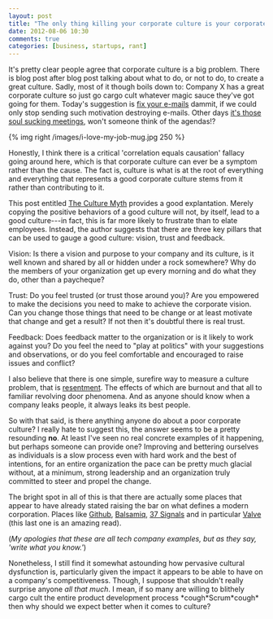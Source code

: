 ```yaml
---
layout: post
title: "The only thing killing your corporate culture is your corporate culture"
date: 2012-08-06 10:30
comments: true
categories: [business, startups, rant]
---
```



It's pretty clear people agree that corporate culture is a big problem. There
is blog post after blog post talking about what to do, or not to do, to create
a great culture. Sadly, most of it though boils down to: Company X has a great
corporate culture so just go cargo cult whatever magic sauce they've got going
for them. Today's suggestion is [fix your e-mails][emails] dammit, if we could
only stop sending such motivation destroying e-mails. Other days [it's those
soul sucking meetings][meetings], won't someone think of the agendas!?

{% img right /images/i-love-my-job-mug.jpg 250 %}

Honestly, I think there is a critical 'correlation equals causation' fallacy
going around here, which is that corporate culture can ever be a symptom rather
than the cause. The fact is, culture is what is at the root of everything and
everything that represents a good corporate culture stems from it rather than
contributing to it.

<!--more-->

This post entitled [The Culture Myth][myth] provides a good explantation.
Merely copying the positive behaviors of a good culture will not, by itself,
lead to a good culture---in fact, this is far more likely to frustrate than to
elate employees. Instead, the author suggests that there are three key pillars
that can be used to gauge a good culture: vision, trust and feedback.

Vision: Is there a vision and purpose to your company and its culture, is it
well known and shared by all or hidden under a rock somewhere? Why do the
members of your organization get up every morning and do what they do, other
than a paycheque?

Trust: Do you feel trusted (or trust those around you)? Are you empowered to make the
decisions you need to make to achieve the corporate vision. Can you change
those things that need to be change or at least motivate that change and get a
result? If not then it's doubtful there is real trust.

Feedback: Does feedback matter to the organization or is it likely to work against you?
Do you feel the need to "play at politics" with your suggestions and
observations, or do you feel comfortable and encouraged to raise issues and
conflict?

I also believe that there is one simple, surefire way to measure a culture
problem, that is [resentment][resentment]. The effects of which are burnout and
that all to familiar revolving door phenomena. And as anyone should know when a
company leaks people, it always leaks its best people.

So with that said, is there anything anyone do about a poor corporate culture?
I really hate to suggest this, the answer seems to be a pretty resounding
**no**. At least I've seen no real concrete examples of it happening, but
perhaps someone can provide one? Improving and bettering ourselves as
individuals is a slow process even with hard work and the best of intentions,
for an entire organization the pace can be pretty much glacial without, at a
minimum, strong leadership and an organization truly committed to steer and
propel the change.

The bright spot in all of this is that there are actually some places that
appear to have already stated raising the bar on what defines a modern
corporation. Places like [Github][github], [Balsamiq][balsamiq], [37 Signals][37] 
and in particular [Valve][valve] (this last one is an amazing read).

(*My apologies that these are all tech company examples, but as they say, 'write what you know.'*)

Nonetheless, I still find it somewhat astounding how pervasive cultural dysfunction is,
particularly given the impact it appears to be able to have on a company's
competitiveness. Though, I suppose that shouldn't really surprise anyone
*all that much*. I mean, if so many are willing to blithely cargo cult
the entire product development process \*cough\*Scrum\*cough\* then why should
we expect better when it comes to culture?

[emails]: http://moz.com/rand/one-bad-policy-change-email-can-kill-company-culture/
[meetings]:http://www.corporateculturepros.com/2010/08/want-culture-change-change-your-meetingse
[myth]:http://brandonhays.com/blog/2012/07/02/the-culture-myth/
[resentment]:http://iamnotaprogrammer.com/Burnout-is-caused-by-resentment.html
[github]:http://lucisferre.net/2011/01/20/is-it-time-for-a-corporate-culture-revolution/
[valve]:http://blogs.valvesoftware.com/economics/why-valve-or-what-do-we-need-corporations-for-and-how-does-valves-management-structure-fit-into-todays-corporate-world/
[balsamiq]:http://blogs.balsamiq.com/team/2011/09/07/pace/
[37]:http://37signals.com/svn/posts/3223-the-end-of-formality

